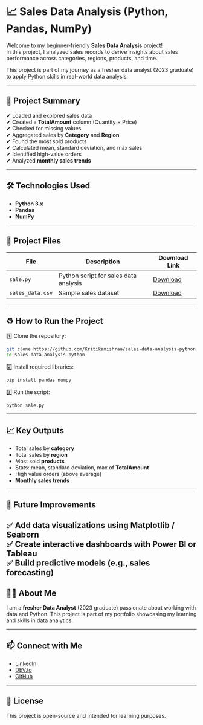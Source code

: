 
# 📈 Sales Data Analysis (Python, Pandas, NumPy)

Welcome to my beginner-friendly **Sales Data Analysis** project!  
In this project, I analyzed sales records to derive insights about sales performance across categories, regions, products, and time.

This project is part of my journey as a fresher data analyst (2023 graduate) to apply Python skills in real-world data analysis.

---

## 🚀 Project Summary

✔ Loaded and explored sales data  
✔ Created a **TotalAmount** column (Quantity × Price)  
✔ Checked for missing values  
✔ Aggregated sales by **Category** and **Region**  
✔ Found the most sold products  
✔ Calculated mean, standard deviation, and max sales  
✔ Identified high-value orders  
✔ Analyzed **monthly sales trends**

---

## 🛠 Technologies Used

- **Python 3.x**
- **Pandas**
- **NumPy**

---

## 📂 Project Files

| File | Description | Download Link |
|-------|-------------|----------------|
| `sale.py` | Python script for sales data analysis | [Download](https://github.com/Kritikamishraa/sales-data-analysis-python/raw/main/sale.py) |
| `sales_data.csv` | Sample sales dataset | [Download](https://github.com/Kritikamishraa/sales-data-analysis-python/raw/main/sales_data.csv) |

---

## ⚙️ How to Run the Project

1️⃣ Clone the repository:
```bash
git clone https://github.com/Kritikamishraa/sales-data-analysis-python.git
cd sales-data-analysis-python
```

2️⃣ Install required libraries:
```bash
pip install pandas numpy
```

3️⃣ Run the script:
```bash
python sale.py
```

---

## 📈 Key Outputs

- Total sales by **category**
- Total sales by **region**
- Most sold **products**
- Stats: mean, standard deviation, max of **TotalAmount**
- High value orders (above average)
- **Monthly sales trends**

---

## 🌟 Future Improvements

✅ Add data visualizations using **Matplotlib** / **Seaborn**  
✅ Create interactive dashboards with **Power BI** or **Tableau**  
✅ Build predictive models (e.g., sales forecasting)
---

## 🙋‍♀️ About Me

I am a **fresher Data Analyst** (2023 graduate) passionate about working with data and Python. This project is part of my portfolio showcasing my learning and skills in data analytics.

---

## 📫 Connect with Me

- [LinkedIn](https://www.linkedin.com/in/kritika-mishra-578574317/)
- [DEV.to](https://dev.to/kritika_mishraa)
- [GitHub](https://github.com/Kritikamishraa)

---

## 📄 License

This project is open-source and intended for learning purposes.
